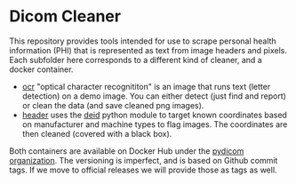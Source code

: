 # Dicom Cleaner

This repository provides tools intended for use to scrape personal health information (PHI)
that is represented as text from image headers and pixels. Each subfolder here corresponds
to a different kind of cleaner, and a docker container. 

 - [ocr](ocr) "optical character recognititon" is an image that runs text (letter detection) on a demo image. You can either detect (just find and report) or clean the data (and save cleaned png images).
 - [header](header) uses the [deid](https://www.github.com/pydicom/deid) python module to target known coordinates based on manufacturer and machine types to flag images. The coordinates are then cleaned (covered with a black box).

Both containers are available on Docker Hub under the [pydicom organization](https://cloud.docker.com/u/pydicom/repository/list).
The versioning is imperfect, and is based on Github commit tags. If we move to official
releases we will provide those as tags as well.
